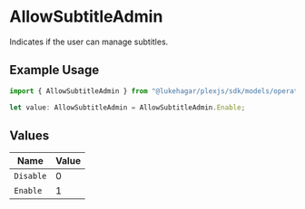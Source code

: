 # AllowSubtitleAdmin

Indicates if the user can manage subtitles.

## Example Usage

```typescript
import { AllowSubtitleAdmin } from "@lukehagar/plexjs/sdk/models/operations";

let value: AllowSubtitleAdmin = AllowSubtitleAdmin.Enable;
```

## Values

| Name      | Value     |
| --------- | --------- |
| `Disable` | 0         |
| `Enable`  | 1         |